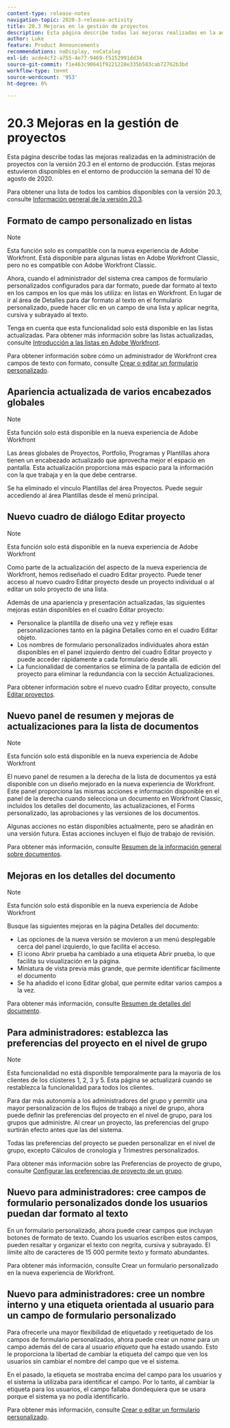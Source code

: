 ```yaml
---
content-type: release-notes
navigation-topic: 2020-3-release-activity
title: 20.3 Mejoras en la gestión de proyectos
description: Esta página describe todas las mejoras realizadas en la administración de proyectos con la versión 20.3 en el entorno de producción. Estas mejoras estuvieron disponibles en el entorno de producción la semana del 10 de agosto de 2020.
author: Luke
feature: Product Announcements
recommendations: noDisplay, noCatalog
exl-id: acde4cf2-a755-4e77-9469-f5152991dd34
source-git-commit: f1e463c90641f9221228e335b583cab72762b3bd
workflow-type: tm+mt
source-wordcount: '953'
ht-degree: 0%

---
```


# 20.3 Mejoras en la gestión de proyectos

Esta página describe todas las mejoras realizadas en la administración de proyectos con la versión 20.3 en el entorno de producción. Estas mejoras estuvieron disponibles en el entorno de producción la semana del 10 de agosto de 2020.

Para obtener una lista de todos los cambios disponibles con la versión 20.3, consulte [Información general de la versión 20.3](../../../product-announcements/product-releases/20.3-release-activity/20-3-release-overview.md).

## Formato de campo personalizado en listas

>[!NOTE]
>
>Esta función solo es compatible con la nueva experiencia de Adobe Workfront. Está disponible para algunas listas en Adobe Workfront Classic, pero no es compatible con Adobe Workfront Classic.

Ahora, cuando el administrador del sistema crea campos de formulario personalizados configurados para dar formato, puede dar formato al texto en los campos en los que más los utiliza: en listas en Workfront. En lugar de ir al área de Detalles para dar formato al texto en el formulario personalizado, puede hacer clic en un campo de una lista y aplicar negrita, cursiva y subrayado al texto.

Tenga en cuenta que esta funcionalidad solo está disponible en las listas actualizadas. Para obtener más información sobre las listas actualizadas, consulte [Introducción a las listas en Adobe Workfront](../../../workfront-basics/navigate-workfront/use-lists/view-items-in-a-list.md).

Para obtener información sobre cómo un administrador de Workfront crea campos de texto con formato, consulte [Crear o editar un formulario personalizado](../../../administration-and-setup/customize-workfront/create-manage-custom-forms/create-or-edit-a-custom-form.md).

## Apariencia actualizada de varios encabezados globales

>[!NOTE]
>
>Esta función solo está disponible en la nueva experiencia de Adobe Workfront

Las áreas globales de Proyectos, Portfolio, Programas y Plantillas ahora tienen un encabezado actualizado que aprovecha mejor el espacio en pantalla. Esta actualización proporciona más espacio para la información con la que trabaja y en la que debe centrarse.

Se ha eliminado el vínculo Plantillas del área Proyectos. Puede seguir accediendo al área Plantillas desde el menú principal.

## Nuevo cuadro de diálogo Editar proyecto

>[!NOTE]
>
>Esta función solo está disponible en la nueva experiencia de Adobe Workfront

Como parte de la actualización del aspecto de la nueva experiencia de Workfront, hemos rediseñado el cuadro Editar proyecto. Puede tener acceso al nuevo cuadro Editar proyecto desde un proyecto individual o al editar un solo proyecto de una lista.

Además de una apariencia y presentación actualizadas, las siguientes mejoras están disponibles en el cuadro Editar proyecto:

* Personalice la plantilla de diseño una vez y refleje esas personalizaciones tanto en la página Detalles como en el cuadro Editar objeto.
* Los nombres de formulario personalizados individuales ahora están disponibles en el panel izquierdo dentro del cuadro Editar proyecto y puede acceder rápidamente a cada formulario desde allí.
* La funcionalidad de comentarios se elimina de la pantalla de edición del proyecto para eliminar la redundancia con la sección Actualizaciones.

<!--
<p data-mc-conditions="QuicksilverOrClassic.Draft mode">For information about the new Edit Box box, see "New Edit Object box" (NEW ARTICLE, LINK LATER!!).</p>
-->

Para obtener información sobre el nuevo cuadro Editar proyecto, consulte [Editar proyectos](../../../manage-work/projects/manage-projects/edit-projects.md).

## Nuevo panel de resumen y mejoras de actualizaciones para la lista de documentos

>[!NOTE]
>
>Esta función solo está disponible en la nueva experiencia de Adobe Workfront

El nuevo panel de resumen a la derecha de la lista de documentos ya está disponible con un diseño mejorado en la nueva experiencia de Workfront. Este panel proporciona las mismas acciones e información disponible en el panel de la derecha cuando selecciona un documento en Workfront Classic, incluidos los detalles del documento, las actualizaciones, el Forms personalizado, las aprobaciones y las versiones de los documentos.

Algunas acciones no están disponibles actualmente, pero se añadirán en una versión futura. Estas acciones incluyen el flujo de trabajo de revisión.

Para obtener más información, consulte [Resumen de la información general sobre documentos](../../../documents/managing-documents/summary-for-documents.md).

## Mejoras en los detalles del documento

>[!NOTE]
>
>Esta función solo está disponible en la nueva experiencia de Adobe Workfront

Busque las siguientes mejoras en la página Detalles del documento:

* Las opciones de la nueva versión se movieron a un menú desplegable cerca del panel izquierdo, lo que facilita el acceso.
* El icono Abrir prueba ha cambiado a una etiqueta Abrir prueba, lo que facilita su visualización en la página.
* Miniatura de vista previa más grande, que permite identificar fácilmente el documento
* Se ha añadido el icono Editar global, que permite editar varios campos a la vez.

Para obtener más información, consulte [Resumen de detalles del documento](../../../documents/managing-documents/document-details-overview.md).

## Para administradores: establezca las preferencias del proyecto en el nivel de grupo

>[!NOTE]
>
>Esta funcionalidad no está disponible temporalmente para la mayoría de los clientes de los clústeres 1, 2, 3 y 5. Esta página se actualizará cuando se restablezca la funcionalidad para todos los clientes.

Para dar más autonomía a los administradores del grupo y permitir una mayor personalización de los flujos de trabajo a nivel de grupo, ahora puede definir las preferencias del proyecto en el nivel de grupo, para los grupos que administre. Al crear un proyecto, las preferencias del grupo surtirán efecto antes que las del sistema.

Todas las preferencias del proyecto se pueden personalizar en el nivel de grupo, excepto Cálculos de cronología y Trimestres personalizados.

Para obtener más información sobre las Preferencias de proyecto de grupo, consulte [Configurar las preferencias de proyecto de un grupo](../../../administration-and-setup/manage-groups/create-and-manage-groups/configure-project-preferences-group.md).

## Nuevo para administradores: cree campos de formulario personalizados donde los usuarios puedan dar formato al texto

En un formulario personalizado, ahora puede crear campos que incluyan botones de formato de texto. Cuando los usuarios escriben estos campos, pueden resaltar y organizar el texto con negrita, cursiva y subrayado. El límite alto de caracteres de 15 000 permite texto y formato abundantes.

Para obtener más información, consulte Crear un formulario personalizado en la nueva experiencia de Workfront.

## Nuevo para administradores: cree un nombre interno y una etiqueta orientada al usuario para un campo de formulario personalizado

Para ofrecerle una mayor flexibilidad de etiquetado y reetiquetado de los campos de formulario personalizados, ahora puede crear un *name* para un campo además del de cara al usuario *etiqueta* que ha estado usando. Esto le proporciona la libertad de cambiar la etiqueta del campo que ven los usuarios sin cambiar el nombre del campo que ve el sistema.

En el pasado, la etiqueta se mostraba encima del campo para los usuarios y el sistema la utilizaba para identificar el campo. Por lo tanto, al cambiar la etiqueta para los usuarios, el campo fallaba dondequiera que se usara porque el sistema ya no podía identificarlo.

Para obtener más información, consulte [Crear o editar un formulario personalizado](../../../administration-and-setup/customize-workfront/create-manage-custom-forms/create-or-edit-a-custom-form.md).

